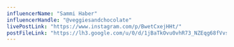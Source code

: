 ```yaml
---
influencerName: "Sammi Haber"
influencerHandle: "@veggiesandchocolate"
livePostLink: "https://www.instagram.com/p/BwetCxejHHt/"
postFileLink: "https://lh3.google.com/u/0/d/1jBaTkOvu0vhR73_NZEqg68fVvsMyf5la"
---
```

